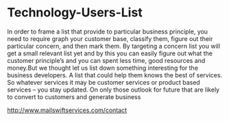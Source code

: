 # Technology-Users-List
In order to frame a list that provide to particular business principle, you need to require graph your customer base, classify them, figure out their particular concern, and then mark them. By targeting a concern list you will get a small relevant list yet and by this you can easily figure out what the customer principle’s and you can spent less time, good resources and money.But we thought let us list down something interesting for the business developers. A list that could help them knows the best of services. So whatever services it may be customer services or product based services – you stay updated. On only those outlook for future that are likely to convert to customers and generate business

http://www.mailswiftservices.com/contact
